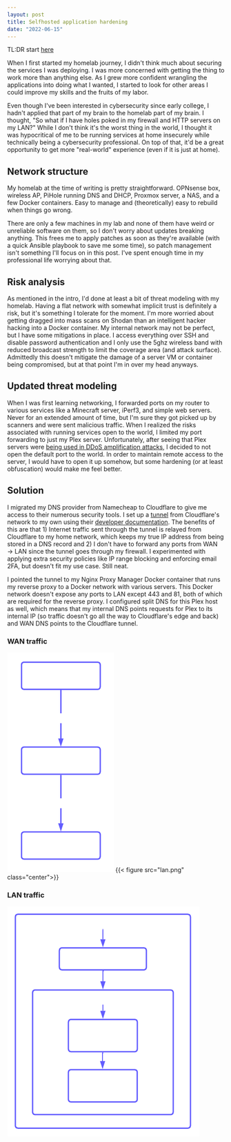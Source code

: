 ```yaml
---
layout: post
title: Selfhosted application hardening
date: "2022-06-15"
---
```


TL:DR start [here](#updated-threat-modeling)

When I first started my homelab journey, I didn't think much about securing the services I was deploying. I was more concerned with getting the thing to work more than anything else. As I grew more confident wrangling the applications into doing what I wanted, I started to look for other areas I could improve my skills and the fruits of my labor. 

Even though I've been interested in cybersecurity since early college, I hadn't applied that part of my brain to the homelab part of my brain. I thought, "So what if I have holes poked in my firewall and HTTP servers on my LAN?" While I don't think it's the worst thing in the world, I thought it was hypocritical of me to be running services at home insecurely while technically being a cybersecurity professional. On top of that, it'd be a great opportunity to get more "real-world" experience (even if it is just at home). 

## Network structure
My homelab at the time of writing is pretty straightforward. OPNsense box, wireless AP, PiHole running DNS and DHCP, Proxmox server, a NAS, and a few Docker containers. Easy to manage and (theoretically) easy to rebuild when things go wrong. 

There are only a few machines in my lab and none of them have weird or unreliable software on them, so I don't worry about updates breaking anything. This frees me to apply patches as soon as they're available (with a quick Ansible playbook to save me some time), so patch management isn't something I'll focus on in this post. I've spent enough time in my professional life worrying about that. 

## Risk analysis
As mentioned in the intro, I'd done at least a bit of threat modeling with my homelab. Having a flat network with somewhat implicit trust is definitely a risk, but it's something I tolerate for the moment. I'm more worried about getting dragged into mass scans on Shodan than an intelligent hacker hacking into a Docker container. My internal network may not be perfect, but I have some mitigations in place. I access everything over SSH and disable password authentication and I only use the 5ghz wireless band with reduced broadcast strength to limit the coverage area (and attack surface). Admittedly this doesn't mitigate the damage of a server VM or container being compromised, but at that point I'm in over my head anyways.

## Updated threat modeling
When I was first learning networking, I forwarded ports on my router to various services like a Minecraft server, iPerf3, and simple web servers. Never for an extended amount of time, but I'm sure they got picked up by scanners and were sent malicious traffic. When I realized the risks associated with running services open to the world, I limited my port forwarding to just my Plex server. Unfortunately, after seeing that Plex servers were [being used in DDoS amplification attacks](https://www.bitdefender.com/blog/hotforsecurity/ddos-services-use-plex-media-servers-amplify-attacks), I decided to not open the default port to the world. In order to maintain remote access to the server, I would have to open it up somehow, but some hardening (or at least obfuscation) would make me feel better. 

## Solution
I migrated my DNS provider from Namecheap to Cloudflare to give me access to their numerous security tools. I set up a [tunnel](https://developers.cloudflare.com/cloudflare-one/connections/connect-apps/) from Cloudflare's network to my own using their [developer documentation](https://developers.cloudflare.com/cloudflare-one/connections/connect-apps/install-and-setup/tunnel-guide#set-up-a-tunnel-locally-cli-setup). The benefits of this are that 1) Internet traffic sent through the tunnel is relayed from Cloudflare to my home network, which keeps my true IP address from being stored in a DNS record and 2) I don't have to forward any ports from WAN &#8594; LAN since the tunnel goes through my firewall. I experimented with applying extra security policies like IP range blocking and enforcing email 2FA, but doesn't fit my use case. Still neat.

I pointed the tunnel to my Nginx Proxy Manager Docker container that runs my reverse proxy to a Docker network with various servers. This Docker network doesn't expose any ports to LAN except 443 and 81, both of which are required for the reverse proxy. I configured split DNS for this Plex host as well, which means that my internal DNS points requests for Plex to its internal IP (so traffic doesn't go all the way to Cloudflare's edge and back) and WAN DNS points to the Cloudflare tunnel.

### WAN traffic
![WAN traffic diagram](wan.png)
{{< figure src="lan.png" class="center">}}
### LAN traffic
![LAN traffic diagram](lan.png)

